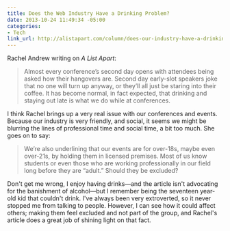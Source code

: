 ```yaml
---
title: Does the Web Industry Have a Drinking Problem?
date: 2013-10-24 11:49:34 -05:00
categories:
- Tech
link_url: http://alistapart.com/column/does-our-industry-have-a-drinking-problem
---
```


Rachel Andrew writing on *A List Apart*:

>Almost every conference’s second day opens with attendees being asked how their hangovers are. Second day early-slot speakers joke that no one will turn up anyway, or they’ll all just be staring into their coffee. It has become normal, in fact expected, that drinking and staying out late is what we do while at conferences.

I think Rachel brings up a very real issue with our conferences and events. Because our industry is very friendly, and social, it seems we might be blurring the lines of professional time and social time, a bit too much. She goes on to say:

>We’re also underlining that our events are for over-18s, maybe even over-21s, by holding them in licensed premises. Most of us know students or even those who are working professionally in our field long before they are “adult.” Should they be excluded?

Don't get me wrong, I enjoy having drinks—and the article isn't advocating for the banishment of alcohol—but I remember being the seventeen year-old kid that couldn't drink. I've always been very extroverted, so it never stopped me from talking to people. However, I can see how it could affect others; making them feel excluded and not part of the group, and Rachel's article does a great job of shining light on that fact.
